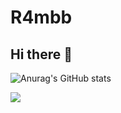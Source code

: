 # **R4mbb**
## Hi there 👋

![Anurag's GitHub stats](https://github-readme-stats.vercel.app/api?username=R4mbb&show_icons=true&theme=neon)




<a href="버튼을 눌렀을 때 이동할 링크" target="_blank"><img src="https://img.shields.io/badge/Shell-000B1D?style=flat&logo=accenture&logoColor=9999FF"/></a>

<!--
**R4mbb/R4mbb** is a ✨ _special_ ✨ repository because its `README.md` (this file) appears on your GitHub profile.

Here are some ideas to get you started:

- 🔭 I’m currently working on ...
- 🌱 I’m currently learning ...
- 👯 I’m looking to collaborate on ...
- 🤔 I’m looking for help with ...
- 💬 Ask me about ...
- 📫 How to reach me: ...
- 😄 Pronouns: ...
- ⚡ Fun fact: ...
-->
